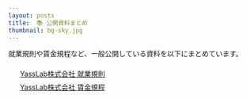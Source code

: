 ```yaml
---
layout: posts
title:  📚 公開資料まとめ
thumbnail: bg-sky.jpg
---
```


就業規則や賃金規程など、一般公開している資料を以下にまとめています。

<ul style="list-style: none; padding-bottom: 100px;">
  <li style="padding-top: 7px;">
    <span class="h5">
      <a href="./work-regulations">YassLab株式会社 就業規則</a>
    </span>
  </li>
  <li style="padding-top: 7px;">
    <span class="h5">
      <a href="./wage-regulations">YassLab株式会社 賃金規程</a>
    </span>
  </li>
</ul>
